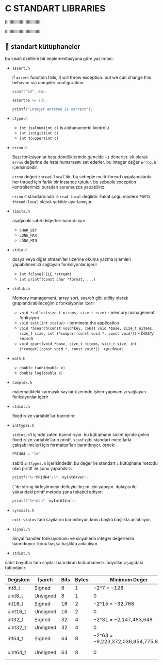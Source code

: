 # C STANDART LIBRARIES

IIIIIIIIIIIIIIIIIIIIIIIIIIIIIIII

IIIIIIIIIIIIIIIIIIIIIIIIIIIIIIII

## 📌 standart kütüphaneler

bu kısım özellikle bir implementasyona göre yazılmadı.

- `assert.h`

  if `assert` function fails, it will throw exception. but we can change this behavior via compiler configuration.

  ```c
  scanf("%d", &a);

  assert(a >= 10);

  printf("Integer entered is correct");
  ```

- `ctype.h`
  - `int isalnum(int c)` is alphanumeric kontrolü
  - `int isdigit(int c)`
  - `int toupper(int c)`

- `errno.h`

  Bazı fonksiyonlar hata döndüklerinde genelde `-1` dönerler. ek olarak `errno` değerine de hata numarasını set ederler. bu integer değer `errno.h` içerisindedir.

  `errno` değeri `thread-local`'dir. bu sebeple multi-thread uygulamalarda her thread için farklı bir instance tutulur. bu sebeple exception kontrollerimizi buradan sorunsuzca yapabiliriz.

  `errno` `C` standardında `thread-local` değildir. Fakat çoğu modern `POSIX` `thread-local` olarak şekilde ayarlamıştır.

- `limits.h`

  aşağıdaki sabit değerleri barındırıyor
  - `CHAR_BIT`
  - `LONG_MAX`
  - `LONG_MIN`

- `stdio.h`

  dosya veya diğer stream'ler üzerine okuma yazma işlemleri yapabilmemizi sağlayan fonksiyonlar içerir
  - `int fclose(FILE *stream)`
  - `int printf(const char *format, ...)`

- `stdlib.h`

  Memory management, array sort, search gibi utility olarak gruplandırabileceğimiz fonksiyonlar içerir

  - `void *calloc(size_t nitems, size_t size)` - memory management fonksiyon
  - `void exit(int status)` - terminate the application
  - `void *bsearch(const void*key, const void *base, size_t nitems, size_t size, int (*compar)(const void *, const void*))` - binary search
  - `void qsort(void *base, size_t nitems, size_t size, int (*compar)(const void *, const void*))` - quicksort

- `math.h`

  - `double tanh(double x)`
  - `double log(double x)`

- `complex.h`

  matematikteki karmaşık sayılar üzerinde işlem yapmamızı sağlayan fonksiyonlar içerir

- `stdint.h`

  fixed-size variable'lar barındırır.

- `inttypes.h`

  `stdint.h`'i içinde zaten barındırıyor. bu kütüphane stdint içinde gelen fixed-size variable'ların printf, `scanf` gibi standart metotlarla çalışabilmeleri için formatter'ları barındırıyor. örnek:

  ```c
  PRId64 = "ld"
  ```

  sabiti `inttypes.h` içerisindedir. bu değer ile standart `c` kütüphane metodu olan printf ile şunu yapabiliriz:

  ```c
  printf("%+"PRId64"\n", myInt64Var);
  ```

  `C`'de string birleştirmeyi derleyici bizim için yapıyor. dolayısı ile yukarıdaki printf metodu şuna tekabül ediyor:

  ```c
  printf("%+ld\n", myInt64Var);
  ```

- `sysexits.h`

  `exit status` tam sayılarını barındırıyor. konu başka başlıkta anlatılıyor.

- `signal.h`

  Sinyal handler fonksiyonunu ve sinyallerin integer değerlerini barındırıyor. konu başka başlıkta anlatılıyor.

- `stdint.h`

sabit boyutlar tam sayılar barındıran kütüphanedir. boyutlar aşağıdaki tablodadır:

| Değişken | İşareti  | Bits | Bytes | Minimum Değer                      | Maksimum Değer                        |
|----------|----------|------|-------|------------------------------------|---------------------------------------|
| int8_t   | Signed   | 8    | 1     | −2^7 = −128                        | 2^7 − 1 = 127                         |
| uint8_t  | Unsigned | 8    | 1     | 0                                  | 2^8 − 1 = 255                         |
| int16_t  | Signed   | 16   | 2     | −2^15 = −32,768                    | 2^15 − 1 = 32,767                     |
| uint16_t | Unsigned | 16   | 2     | 0                                  | 2^16 − 1 = 65,535                     |
| int32_t  | Signed   | 32   | 4     | −2^31 = −2,147,483,648             | 2^31 − 1 = 2,147,483,647              |
| uint32_t | Unsigned | 32   | 4     | 0                                  | 2^32 − 1 = 4,294,967,295              |
| int64_t  | Signed   | 64   | 8     | −2^63 = −9,223,372,036,854,775,808 | 2^63 − 1 = 9,223,372,036,854,775,807  |
| uint64_t | Unsigned | 64   | 8     | 0                                  | 2^64 − 1 = 18,446,744,073,709,551,615 |
